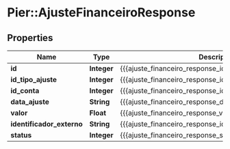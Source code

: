 # Pier::AjusteFinanceiroResponse

## Properties
Name | Type | Description | Notes
------------ | ------------- | ------------- | -------------
**id** | **Integer** | {{{ajuste_financeiro_response_id_value}}} | [optional] 
**id_tipo_ajuste** | **Integer** | {{{ajuste_financeiro_response_id_tipo_ajuste_value}}} | [optional] 
**id_conta** | **Integer** | {{{ajuste_financeiro_response_id_conta_value}}} | [optional] 
**data_ajuste** | **String** | {{{ajuste_financeiro_response_data_ajuste_value}}} | [optional] 
**valor** | **Float** | {{{ajuste_financeiro_response_valor_value}}} | [optional] 
**identificador_externo** | **String** | {{{ajuste_financeiro_response_identificador_externo_value}}} | [optional] 
**status** | **Integer** | {{{ajuste_financeiro_response_status_value}}} | [optional] 



